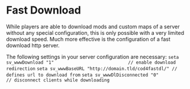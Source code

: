 # Fast Download

While players are able to download mods and custom maps of a server without any special configuration, this is only possible with a very limited download speed. Much more effective is the configuration of a fast download http server. 

The following settings in your server configuration are necessary:
`seta sv_wwwDownload "1"                            // enable download redirection`
`seta sv_wwwBaseURL "http://domain.tld/cod4fastdl/" // defines url to download from`
`seta sv_wwwDlDisconnected "0"                      // disconnect clients while downloading`



